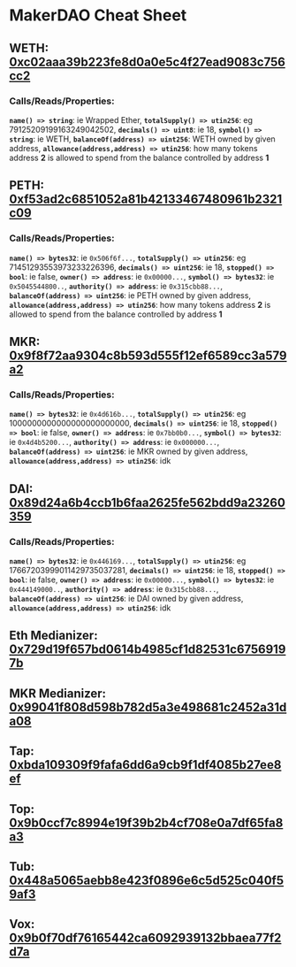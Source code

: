 
# MakerDAO Cheat Sheet

## WETH: [0xc02aaa39b223fe8d0a0e5c4f27ead9083c756cc2](https://etherscan.io/address/0xc02aaa39b223fe8d0a0e5c4f27ead9083c756cc2)

### Calls/Reads/Properties:
**`name() => string`**: ie Wrapped Ether, **`totalSupply() => utin256`**: eg 79125209199163249042502, **`decimals() => uint8`**: ie 18, **`symbol() => string`**: ie WETH, **`balanceOf(address) => uint256`**: WETH owned by given address, **`allowance(address,address) => utin256`**: how many tokens address **2** is allowed to spend from the balance controlled by address **1**

## PETH: [0xf53ad2c6851052a81b42133467480961b2321c09](https://etherscan.io/address/0xf53ad2c6851052a81b42133467480961b2321c09)

### Calls/Reads/Properties:
**`name() => bytes32`**: ie `0x506f6f...`, **`totalSupply() => utin256`**: eg 71451293553973233226396, **`decimals() => uint256`**: ie 18, **`stopped() => bool`**: ie false, **`owner() => address`**: ie `0x00000...`, **`symbol() => bytes32`**: ie `0x5045544800..`, **`authority() => address`**: ie `0x315cbb88...`, **`balanceOf(address) => uint256`**: ie PETH owned by given address, **`allowance(address,address) => utin256`**: how many tokens address **2** is allowed to spend from the balance controlled by address **1**

## MKR: [0x9f8f72aa9304c8b593d555f12ef6589cc3a579a2](https://etherscan.io/address/0x9f8f72aa9304c8b593d555f12ef6589cc3a579a2)

### Calls/Reads/Properties:
**`name() => bytes32`**: ie `0x4d616b...`, **`totalSupply() => utin256`**: eg 1000000000000000000000000, **`decimals() => uint256`**: ie 18, **`stopped() => bool`**: ie false, **`owner() => address`**: ie `0x7bb0b0...`, **`symbol() => bytes32`**: ie `0x4d4b5200...`, **`authority() => address`**: ie `0x000000...`, **`balanceOf(address) => uint256`**: ie MKR owned by given address, **`allowance(address,address) => utin256`**: idk

## DAI: [0x89d24a6b4ccb1b6faa2625fe562bdd9a23260359](https://etherscan.io/address/0x89d24a6b4ccb1b6faa2625fe562bdd9a23260359)

### Calls/Reads/Properties:
**`name() => bytes32`**: ie `0x446169...`, **`totalSupply() => utin256`**: eg 17667203999011429735037281, **`decimals() => uint256`**: ie 18, **`stopped() => bool`**: ie false, **`owner() => address`**: ie `0x00000...`, **`symbol() => bytes32`**: ie `0x444149000..`, **`authority() => address`**: ie `0x315cbb88...`, **`balanceOf(address) => uint256`**: ie DAI owned by given address, **`allowance(address,address) => utin256`**: idk

## Eth Medianizer: [0x729d19f657bd0614b4985cf1d82531c67569197b](https://etherscan.io/address/0x729d19f657bd0614b4985cf1d82531c67569197b)

## MKR Medianizer: [0x99041f808d598b782d5a3e498681c2452a31da08](https://etherscan.io/address/0x99041f808d598b782d5a3e498681c2452a31da08)


## Tap: [0xbda109309f9fafa6dd6a9cb9f1df4085b27ee8ef](https://etherscan.io/address/0xbda109309f9fafa6dd6a9cb9f1df4085b27ee8ef)

## Top: [0x9b0ccf7c8994e19f39b2b4cf708e0a7df65fa8a3](https://etherscan.io/address/0x9b0ccf7c8994e19f39b2b4cf708e0a7df65fa8a3)

## Tub: [0x448a5065aebb8e423f0896e6c5d525c040f59af3](https://etherscan.io/address/0x448a5065aebb8e423f0896e6c5d525c040f59af3)

## Vox: [0x9b0f70df76165442ca6092939132bbaea77f2d7a](https://etherscan.io/address/0x9b0f70df76165442ca6092939132bbaea77f2d7a)

